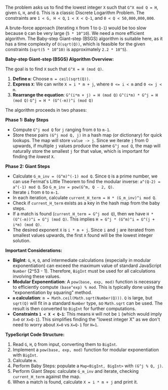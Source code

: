 The problem asks us to find the lowest integer `X` such that `G^X mod Q = H`, given `G`, `H`, and `Q`. This is a classic Discrete Logarithm Problem. The constraints are `1 < G, H < Q`, `1 < X < Q-1`, and `0 < Q < 50,000,000,000`.

A brute-force approach (iterating `X` from 1 to `Q-1`) would be too slow because `Q` can be very large (`5 * 10^10`). We need a more efficient algorithm. The Baby-step Giant-step (BSGS) algorithm is suitable here, as it has a time complexity of `O(sqrt(Q))`, which is feasible for the given constraints (`sqrt(5 * 10^10)` is approximately `2.2 * 10^5`).

**Baby-step Giant-step (BSGS) Algorithm Overview:**

The goal is to find `X` such that `G^X = H (mod Q)`.
1.  **Define `m`**: Choose `m = ceil(sqrt(Q))`.
2.  **Express `X`**: We can write `X = i * m + j`, where `0 <= i < m` and `0 <= j < m`.
3.  **Rearrange the equation**:
    `G^(i*m + j) = H (mod Q)`
    `G^(i*m) * G^j = H (mod Q)`
    `G^j = H * (G^(-m))^i (mod Q)`

The algorithm proceeds in two phases:

**Phase 1: Baby Steps**
*   Compute `G^j mod Q` for `j` ranging from `0` to `m-1`.
*   Store these pairs `(G^j mod Q, j)` in a hash map (or dictionary) for quick lookups. The map will store `value -> j`. Since we iterate `j` from 0 upwards, if multiple `j` values produce the same `G^j mod Q`, the map will naturally store the smallest `j` for that value, which is important for finding the *lowest* `X`.

**Phase 2: Giant Steps**
*   Calculate `G_m_inv = (G^m)^(-1) mod Q`. Since `Q` is a prime number, we can use Fermat's Little Theorem to find the modular inverse: `a^(Q-2) = a^(-1) mod Q`. So `G_m_inv = pow(G^m, Q - 2, Q)`.
*   Iterate `i` from `0` to `m-1`.
*   In each iteration, calculate `current_H_term = H * (G_m_inv)^i mod Q`.
*   Check if `current_H_term` exists as a key in the hash map from the baby steps.
*   If a match is found (`current_H_term = G^j mod Q`), then we have `H * (G^(-m))^i = G^j (mod Q)`. This implies `H = G^j * (G^m)^i = G^(j + i*m) (mod Q)`.
*   The desired exponent `X` is `i * m + j`. Since `i` and `j` are iterated from smallest values upwards, the first `X` found will be the lowest integer solution.

**Important Considerations:**
*   **BigInt**: `G`, `H`, `Q`, and intermediate calculations (especially in modular exponentiation) can exceed the maximum value of standard JavaScript `Number` (2^53 - 1). Therefore, `BigInt` must be used for all calculations involving these values.
*   **Modular Exponentiation**: A `pow(base, exp, mod)` function is necessary to efficiently compute `(base^exp) % mod`. This is typically done using the "exponentiation by squaring" method.
*   **`m` calculation**: `m = Math.ceil(Math.sqrt(Number(Q)))`. `Q` is large, but `sqrt(Q)` will fit in a standard `Number` type, so `Math.sqrt` can be used. The result is then converted to `BigInt` for further computations.
*   **Constraints `1 < X < Q-1`**: This means `H` will not be `1` (which would imply `X=0` or `X=Q-1`). This simplifies finding the "lowest integer X" as we don't need to worry about `X=0` vs `X=Q-1` for `H=1`.

**TypeScript Code Structure:**

1.  Read `G`, `H`, `Q` from input, converting them to `BigInt`.
2.  Implement a `pow(base, exp, mod)` function for modular exponentiation with `BigInt`.
3.  Calculate `m`.
4.  Perform Baby Steps: populate a `Map<BigInt, BigInt>` with `(G^j % Q, j)`.
5.  Perform Giant Steps: calculate `G_m_inv` and iterate, checking `current_H_term` against the map.
6.  When a match is found, calculate `X = i * m + j` and print it.